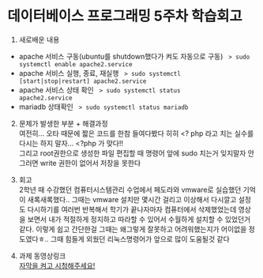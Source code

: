 데이터베이스 프로그래밍 5주차 학습회고
=====================================

1. 새로배운 내용  
- apache 서비스 구동(ubuntu를 shutdown했다가 켜도 자동으로 구동)
<code> > sudo systemctl enable apache2.service </code>
- apache 서비스 실행, 종료, 재실행
<code> > sudo systemctl [start|stop|restart] apache2.service </code>
- apache 서비스 상태 확인
<code> > sudo systemctl status apache2.service </code>
- mariadb 상태확인
<code> > sudo systemctl status mariadb </code>

2. 문제가 발생한 부분 + 해결과정  
여전히... 오타 때문에 짧은 코드를 한참 들여다봤다 히히  <? php 라고 치는 실수를 다시는 하지 말자... <?php 가 맞다!!  
그리고 root권한으로 생성한 파일 편집할 때 명령어 앞에 sudo 치는거 잊지말자 안그러면 write 권한이 없어서 저장을 못한다

3. 회고  
2학년 때 수강했던 컴퓨터시스템관리 수업에서 페도라와 vmware로 실습했던 기억이 새록새록했다.. 그때는 vmware 설치만 몇시간 걸리고 이상해서 다시깔고 설정도 다시하기를 여러번 반복해서 학기가 끝나자마자 컴퓨터에서 삭제했었는데 영상을 보면서 내가 적절하게 정지하고 따라할 수 있어서 수월하게 설치할 수 있었던거같다. 이렇게 쉽고 간단한걸 그때는 왜그렇게 잘못하고 어려워했는지가 어이없을 정도였다ㅎ.. 그때 힘들게 외웠던 리눅스명령어가 앞으로 많이 도움될것 같다

4. 과제 동영상링크  
<a href="https://youtu.be/6u3kBHNCFuw">자막을 켜고 시청해주세요!</a>
